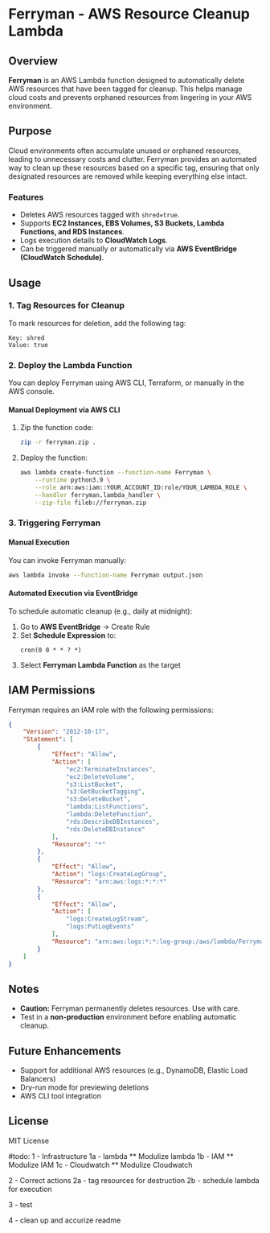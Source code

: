 
# Ferryman - AWS Resource Cleanup Lambda

## Overview
**Ferryman** is an AWS Lambda function designed to automatically delete AWS resources that have been tagged for cleanup. This helps manage cloud costs and prevents orphaned resources from lingering in your AWS environment. 

## Purpose
Cloud environments often accumulate unused or orphaned resources, leading to unnecessary costs and clutter. Ferryman provides an automated way to clean up these resources based on a specific tag, ensuring that only designated resources are removed while keeping everything else intact.

### Features
- Deletes AWS resources tagged with `shred=true`.
- Supports **EC2 Instances, EBS Volumes, S3 Buckets, Lambda Functions, and RDS Instances**.
- Logs execution details to **CloudWatch Logs**.
- Can be triggered manually or automatically via **AWS EventBridge (CloudWatch Schedule)**.

## Usage

### 1. Tag Resources for Cleanup
To mark resources for deletion, add the following tag:

```text
Key: shred
Value: true
```

### 2. Deploy the Lambda Function
You can deploy Ferryman using AWS CLI, Terraform, or manually in the AWS console.

#### Manual Deployment via AWS CLI
1. Zip the function code:
    ```bash
    zip -r ferryman.zip .
    ```
2. Deploy the function:
    ```bash
    aws lambda create-function --function-name Ferryman \
        --runtime python3.9 \
        --role arn:aws:iam::YOUR_ACCOUNT_ID:role/YOUR_LAMBDA_ROLE \
        --handler ferryman.lambda_handler \
        --zip-file fileb://ferryman.zip
    ```

### 3. Triggering Ferryman
#### Manual Execution
You can invoke Ferryman manually:
```bash
aws lambda invoke --function-name Ferryman output.json
```

#### Automated Execution via EventBridge
To schedule automatic cleanup (e.g., daily at midnight):
1. Go to **AWS EventBridge** → Create Rule
2. Set **Schedule Expression** to:
    ```
    cron(0 0 * * ? *)
    ```
3. Select **Ferryman Lambda Function** as the target

## IAM Permissions
Ferryman requires an IAM role with the following permissions:

```json
{
    "Version": "2012-10-17",
    "Statement": [
        {
            "Effect": "Allow",
            "Action": [
                "ec2:TerminateInstances",
                "ec2:DeleteVolume",
                "s3:ListBucket",
                "s3:GetBucketTagging",
                "s3:DeleteBucket",
                "lambda:ListFunctions",
                "lambda:DeleteFunction",
                "rds:DescribeDBInstances",
                "rds:DeleteDBInstance"
            ],
            "Resource": "*"
        },
        {
            "Effect": "Allow",
            "Action": "logs:CreateLogGroup",
            "Resource": "arn:aws:logs:*:*:*"
        },
        {
            "Effect": "Allow",
            "Action": [
                "logs:CreateLogStream",
                "logs:PutLogEvents"
            ],
            "Resource": "arn:aws:logs:*:*:log-group:/aws/lambda/Ferryman:*"
        }
    ]
}
```

## Notes
- **Caution:** Ferryman permanently deletes resources. Use with care.
- Test in a **non-production** environment before enabling automatic cleanup.

## Future Enhancements
- Support for additional AWS resources (e.g., DynamoDB, Elastic Load Balancers)
- Dry-run mode for previewing deletions
- AWS CLI tool integration

## License
MIT License



#todo:
1 - Infrastructure
    1a - lambda ** Modulize lambda
    1b - IAM ** Modulize IAM
    1c - Cloudwatch ** Modulize Cloudwatch

2 - Correct actions
    2a - tag resources for destruction
    2b - schedule lambda for execution

3 - test

4 - clean up and accurize readme
